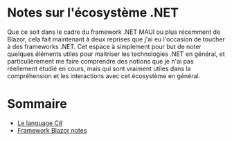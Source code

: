 # Notes sur l'écosystème .NET

Que ce soit dans le cadre du framework .NET MAUI ou plus récemment de Blazor, cela fait maintenant à deux reprises que j'ai eu l'occasion de toucher à des frameworks .NET.
Cet espace à simplement pour but de noter quelques éléments utiles pour maitriser les technologies .NET en général, et particulièrement me faire comprendre des notions que je n'ai pas réellement étudié en cours, mais qui sont vraiment utiles dans la compréhension et les interactions avec cet écosystème en général. 

# Sommaire

* [Le language C#](./c#/intro.md)
* [Framework Blazor notes](./blazor/introBlazor.md)
